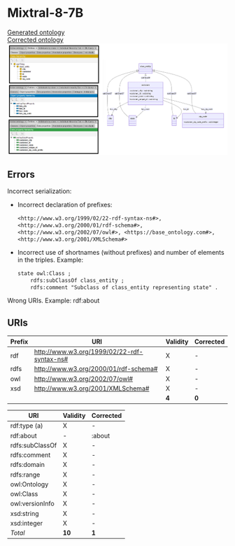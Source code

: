 # Mixtral-8-7B

[Generated ontology](./ontology.txt)
<br>
[Corrected ontology](./ontology_corrected.txt)
<br>
![](./ontology_corrected.png)


## Errors

Incorrect serialization:
-   Incorrect declaration of prefixes:
    ```
    <http://www.w3.org/1999/02/22-rdf-syntax-ns#>, <http://www.w3.org/2000/01/rdf-schema#>, <http://www.w3.org/2002/07/owl#>, <https://base_ontology.com#>, <http://www.w3.org/2001/XMLSchema#>
    ```

-   Incorrect use of shortnames (without prefixes) and number of elements in the triples. Example:
    ```
    state owl:Class ;
        rdfs:subClassOf class_entity ;
        rdfs:comment "Subclass of class_entity representing state" .
    ```
    
Wrong URIs. Example: rdf:about

## URIs

| Prefix | URI                                           | Validity | Corrected |
|--------|-----------------------------------------------|----------|-----------|
| rdf    | http://www.w3.org/1999/02/22-rdf-syntax-ns#   | X        | -         |
| rdfs   | http://www.w3.org/2000/01/rdf-schema#         | X        | -         |
| owl    | http://www.w3.org/2002/07/owl#                | X        | -         |
| xsd    | http://www.w3.org/2001/XMLSchema#             | X        | -         |
|        |                                               | **4**    | **0**     |


| URI                  | Validity | Corrected            |
|----------------------|----------|----------------------|
| rdf:type (a)         | X        | -                    |
| rdf:about            | -        | :about               |
| rdfs:subClassOf      | X        | -                    |
| rdfs:comment         | X        | -                    |
| rdfs:domain          | X        | -                    |
| rdfs:range           | X        | -                    |
| owl:Ontology         | X        | -                    |
| owl:Class            | X        | -                    |
| owl:versionInfo      | X        | -                    |
| xsd:string           | X        | -                    |
| xsd:integer          | X        | -                    |
| *Total*              | **10**   | **1**                |